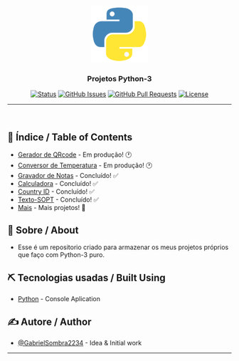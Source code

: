 <p align="center">
  <a href="" rel="noopener">
 <img width=128px height=128px src="Image/python.png" alt="Project logo"></a>
</p>

<h3 align="center">Projetos Python-3</h3>

<div align="center">

[![Status](https://img.shields.io/badge/Status-Active-brightgreen/?style=flat-square&color=brightgreen)](https://github.com/GabrielSombra2234/Projetos-Python-3)
[![GitHub Issues](https://img.shields.io/badge/Issues-1-blue/?style=flat-square&color=blue)](https://github.com/GabrielSombra2234/Projetos-Python-3/issues)
[![GitHub Pull Requests](https://img.shields.io/badge/Pull%20requests-0-blue/?style=flat-square&color=blue)](https://github.com/GabrielSombra2234/Projetos-Python-3/pulls)
[![License](https://img.shields.io/badge/License-MIT-blueviolet/?style=flat-square&color=blueviolet)](/LICENSE)

</div>

---

<p align="center"> 
    <br> 
</p>

## 📝 Índice / Table of Contents

- [Gerador de QRcode]() - Em produção! 🕐
- [Conversor de Temperatura]() - Em produção! 🕐
- [Gravador de Notas](/Projects/Gravador-de-Notas) - Concluído! ✅
- [Calculadora](/Projects/Calculadora) - Concluído! ✅
- [Country ID](/Projects/Country-ID) - Concluído! ✅
- [Texto-SOPT](/Projects/Texto-SOPT) - Concluído! ✅
- [Mais](/Projects) - Mais projetos! 💪

## 🧐 Sobre / About <a name = "about"></a>

- Esse é um repositorio criado para armazenar os meus projetos próprios que faço com Python-3 puro.

## ⛏️ Tecnologias usadas / Built Using <a name = "built_using"></a>

- [Python](https://www.python.org/) - Console Aplication

## ✍️ Autore / Author <a name = "author"></a>

- [@GabrielSombra2234](https://github.com/GabrielSombra2234) - Idea & Initial work

---
